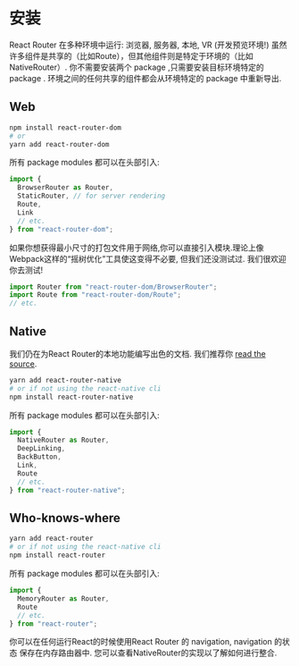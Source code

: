 # 安装

React Router 在多种环境中运行: 浏览器, 服务器, 本地,  VR (开发预览环境!) 虽然许多组件是共享的（比如Route），但其他组件则是特定于环境的（比如NativeRouter）. 你不需要安装两个 package ,只需要安装目标环境特定的  package . 环境之间的任何共享的组件都会从环境特定的 package 中重新导出.

## Web

```bash
npm install react-router-dom
# or
yarn add react-router-dom
```

所有 package modules 都可以在头部引入:

```js
import {
  BrowserRouter as Router,
  StaticRouter, // for server rendering
  Route,
  Link
  // etc.
} from "react-router-dom";
```

如果你想获得最小尺寸的打包文件用于网络,你可以直接引入模块.理论上像Webpack这样的“摇树优化”工具使这变得不必要, 但我们还没测试过. 我们很欢迎你去测试!

```js
import Router from "react-router-dom/BrowserRouter";
import Route from "react-router-dom/Route";
// etc.
```

## Native

我们仍在为React Router的本地功能编写出色的文档. 我们推荐你 [read the source](https://github.com/ReactTraining/react-router/tree/v4/packages/react-router-native).

```bash
yarn add react-router-native
# or if not using the react-native cli
npm install react-router-native
```

所有 package modules 都可以在头部引入:

```js
import {
  NativeRouter as Router,
  DeepLinking,
  BackButton,
  Link,
  Route
  // etc.
} from "react-router-native";
```

## Who-knows-where

```bash
yarn add react-router
# or if not using the react-native cli
npm install react-router
```

所有 package modules 都可以在头部引入:

```js
import {
  MemoryRouter as Router,
  Route
  // etc.
} from "react-router";
```

你可以在任何运行React的时候使用React Router 的 navigation, navigation 的状态 保存在内存路由器中. 您可以查看NativeRouter的实现以了解如何进行整合.

